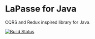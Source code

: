 # LaPasse for Java

CQRS and Redux inspired library for Java.

[![Build Status](https://travis-ci.org/cookingfox/lapasse-java.svg?branch=master)](https://travis-ci.org/cookingfox/lapasse-java)
